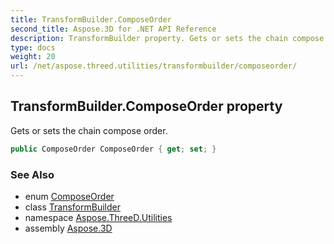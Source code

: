 ```yaml
---
title: TransformBuilder.ComposeOrder
second_title: Aspose.3D for .NET API Reference
description: TransformBuilder property. Gets or sets the chain compose order
type: docs
weight: 20
url: /net/aspose.threed.utilities/transformbuilder/composeorder/
---
```

## TransformBuilder.ComposeOrder property

Gets or sets the chain compose order.

```csharp
public ComposeOrder ComposeOrder { get; set; }
```

### See Also

* enum [ComposeOrder](../../composeorder/)
* class [TransformBuilder](../)
* namespace [Aspose.ThreeD.Utilities](../../../aspose.threed.utilities/)
* assembly [Aspose.3D](../../../)



